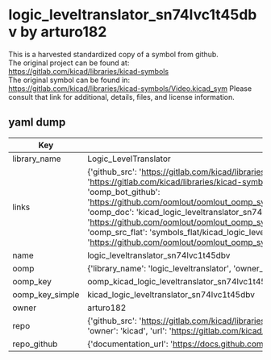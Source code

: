# logic_leveltranslator_sn74lvc1t45dbv by arturo182  
This is a harvested standardized copy of a symbol from github.  
The original project can be found at:  
https://gitlab.com/kicad/libraries/kicad-symbols  
The original symbol can be found in:
https://gitlab.com/kicad/libraries/kicad-symbols/Video.kicad_sym
Please consult that link for additional, details, files, and license information.  
## yaml dump  
| Key | Value |  
| --- | --- |  
| library_name | Logic_LevelTranslator |  
| links | {'github_src': 'https://gitlab.com/kicad/libraries/kicad-symbols/Video.kicad_sym', 'github_src_repo': 'https://gitlab.com/kicad/libraries/kicad-symbols', 'oomp_bot': 'kicad_logic_leveltranslator_sn74lvc1t45dbv/working', 'oomp_bot_github': 'https://github.com/oomlout/oomlout_oomp_symbol_bot/tree/main/kicad_logic_leveltranslator_sn74lvc1t45dbv/working', 'oomp_doc': 'kicad_logic_leveltranslator_sn74lvc1t45dbv/working', 'oomp_doc_github': 'https://github.com/oomlout/oomlout_oomp_symbol_doc/tree/main/kicad_logic_leveltranslator_sn74lvc1t45dbv/working', 'oomp_src_flat': 'symbols_flat/kicad_logic_leveltranslator_sn74lvc1t45dbv/working', 'oomp_src_flat_github': 'https://github.com/oomlout/oomlout_oomp_symbol_src/tree/main/kicad_logic_leveltranslator_sn74lvc1t45dbv/working'} |  
| name | logic_leveltranslator_sn74lvc1t45dbv |  
| oomp | {'library_name': 'logic_leveltranslator', 'owner_name': 'kicad', 'symbol_name': 'logic_leveltranslator_sn74lvc1t45dbv'} |  
| oomp_key | oomp_kicad_logic_leveltranslator_sn74lvc1t45dbv |  
| oomp_key_simple | kicad_logic_leveltranslator_sn74lvc1t45dbv |  
| owner | arturo182 |  
| repo | {'github_src': 'https://gitlab.com/kicad/libraries/kicad-symbols/Video.kicad_sym', 'name': 'libraries/kicad-symbols', 'owner': 'kicad', 'url': 'https://gitlab.com/kicad/libraries/kicad-symbols'} |  
| repo_github | {'documentation_url': 'https://docs.github.com/rest/repos/repos#get-a-repository', 'message': 'Not Found'} |  

